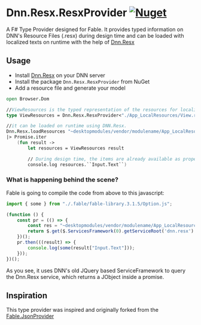 # Dnn.Resx.ResxProvider [![Nuget](https://img.shields.io/nuget/v/Dnn.Resx.ResxProvider?style=flat-square)](https://www.nuget.org/packages/Dnn.Resx.ResxProvider/)

A F# Type Provider designed for Fable. It provides typed information on DNN's Resource Files (.resx) during design time and can be loaded with localized texts on runtime with the help of [Dnn.Resx](https://github.com/DnnFable/Dnn.Resx)

## Usage
* Install [Dnn.Resx](https://github.com/DnnFable/) on your DNN server
* Install the package `Dnn.Resx.ResxProvider` from NuGet
* Add a resource file and generate your model


```fsharp
open Browser.Dom

//ViewResources is the typed representation of the resources for localization
type ViewResources = Dnn.Resx.ResxProvider<"./App_LocalResources/View.resx">

//it can be loaded on runtime using DNN.Resx.
Dnn.Resx.loadResources "~desktopmodules/vendor/modulename/App_LocalResources/View.resx"
|> Promise.iter
    (fun result ->
        let resources = ViewResources result

        // During design time, the items are already available as properties
        console.log resources.``Input.Text``)
```

### What is happening behind the scene?
Fable is going to compile the code from above to this javascript:

```javascript
import { some } from "./.fable/fable-library.3.1.5/Option.js";

(function () {
    const pr = (() => {
        const res = "~desktopmodules/vendor/modulename/App_LocalResources/View.resx";
        return $.get($.ServicesFramework(0).getServiceRoot('dnn.resx') + 'service/get?strategy=0&resource=' + res);
    })();
    pr.then(((result) => {
        console.log(some(result["Input.Text"]));
    }));
})();

```
As you see, it uses DNN's old JQuery based ServiceFramework to query the Dnn.Resx service, which returns a JObject inside a promise.




## Inspiration
This type provider was inspired and originally forked from the  [Fable.JsonProvider](https://github.com/fable-compiler/Fable.JsonProvider)